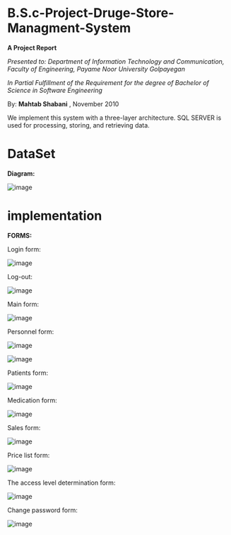 # B.S.c-Project-Druge-Store-Managment-System

**A Project Report**

*Presented to: Department of Information Technology and Communication, Faculty of Engineering, Payame Noor University Golpayegan*

*In Partial Fulfillment of the Requirement for the degree of Bachelor of Science in Software Engineering*

By: **Mahtab Shabani**
, November 2010


We implement this system with a three-layer architecture. SQL SERVER is used for processing, storing, and retrieving data.

# DataSet

**Diagram:**

![image](https://user-images.githubusercontent.com/21992001/187095582-f466b0d0-786d-443b-8396-5f6548a1ebf1.png)

# implementation

**FORMS:**

Login form:

![image](https://user-images.githubusercontent.com/21992001/187094798-fee0bf68-dbe9-424a-8306-6f4c585d53ef.png)


Log-out:

![image](https://user-images.githubusercontent.com/21992001/187094862-4f16bbdb-0962-4765-9160-866eb26a0641.png)

Main form:

![image](https://user-images.githubusercontent.com/21992001/187094873-b0fa1e81-e0da-4e3b-ad69-2c804cbe9e51.png)

Personnel form:

![image](https://user-images.githubusercontent.com/21992001/187094878-1b93de79-e301-4b71-850f-86b7596b7111.png)

![image](https://user-images.githubusercontent.com/21992001/187094989-2e7777ba-6cb6-4fef-b114-43d62256f5b7.png)

Patients form:

![image](https://user-images.githubusercontent.com/21992001/187095021-76fca802-5574-4b7f-9b49-01eff414f6c1.png)

Medication form:

![image](https://user-images.githubusercontent.com/21992001/187095069-2a57011c-b5ec-46b3-bd6b-4123f2466e56.png)

Sales form:

![image](https://user-images.githubusercontent.com/21992001/187095113-2a2e665e-4c2e-4b2d-b5b0-9fd84a11fbd2.png)

Price list form:

![image](https://user-images.githubusercontent.com/21992001/187095151-933111c1-cc44-4e75-a201-695b8b258e77.png)

The access level determination form:

![image](https://user-images.githubusercontent.com/21992001/187095195-4a5b2171-df37-48e9-97c5-a768fb94cd96.png)

Change password form:

![image](https://user-images.githubusercontent.com/21992001/187095233-baf38f46-4e44-432e-b23e-4961b0bb6912.png)
